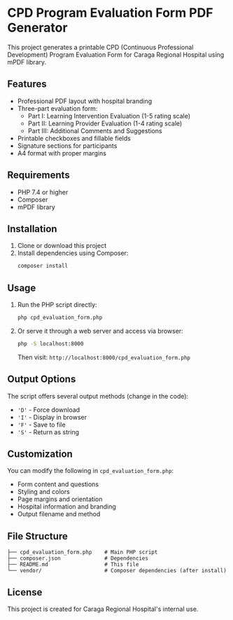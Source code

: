 # CPD Program Evaluation Form PDF Generator

This project generates a printable CPD (Continuous Professional Development) Program Evaluation Form for Caraga Regional Hospital using mPDF library.

## Features

- Professional PDF layout with hospital branding
- Three-part evaluation form:
  - Part I: Learning Intervention Evaluation (1-5 rating scale)
  - Part II: Learning Provider Evaluation (1-4 rating scale)
  - Part III: Additional Comments and Suggestions
- Printable checkboxes and fillable fields
- Signature sections for participants
- A4 format with proper margins

## Requirements

- PHP 7.4 or higher
- Composer
- mPDF library

## Installation

1. Clone or download this project
2. Install dependencies using Composer:
   ```bash
   composer install
   ```

## Usage

1. Run the PHP script directly:
   ```bash
   php cpd_evaluation_form.php
   ```

2. Or serve it through a web server and access via browser:
   ```bash
   php -S localhost:8000
   ```
   Then visit: `http://localhost:8000/cpd_evaluation_form.php`

## Output Options

The script offers several output methods (change in the code):

- `'D'` - Force download
- `'I'` - Display in browser
- `'F'` - Save to file
- `'S'` - Return as string

## Customization

You can modify the following in `cpd_evaluation_form.php`:

- Form content and questions
- Styling and colors
- Page margins and orientation
- Hospital information and branding
- Output filename and method

## File Structure

```
├── cpd_evaluation_form.php    # Main PHP script
├── composer.json              # Dependencies
├── README.md                  # This file
└── vendor/                    # Composer dependencies (after install)
```

## License

This project is created for Caraga Regional Hospital's internal use.
